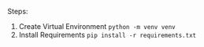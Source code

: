 Steps:

1. Create Virtual Environment
    `python -m venv venv`
2. Install Requirements
    `pip install -r requirements.txt`

<!-- 3. Migrate All Migrations
    `python manage.py migrate`
4. Run Project
    `python manage.py runserver host:port` -->